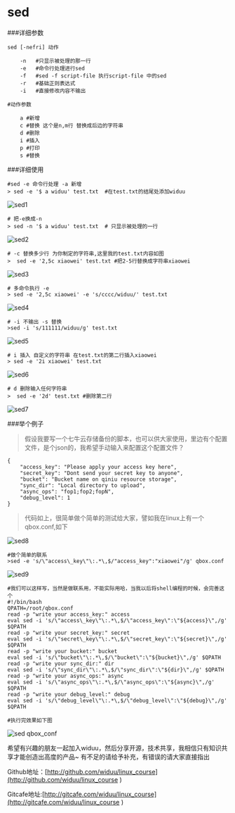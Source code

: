 sed
===

###详细参数

	sed [-nefri] 动作

		-n   #只显示被处理的那一行
		-e   #命令行处理进行sed
		-f   #sed -f script-file 执行script-file 中的sed
		-r   #基础正则表达式
		-i   #直接修改内容不输出

	#动作参数

		a #新增
		c #替换 这个是n,m行 替换成后边的字符串
		d #删除
		i #插入
		p #打印
		s #替换

###详细使用

	#sed -e 命令行处理 -a 新增
	> sed -e '$ a widuu' test.txt  #在test.txt的结尾处添加widuu
	
![sed1](http://widuu.u.qiniudn.com/linux/sed/sed1.png)

	# 把-e换成-n 
	> sed -n '$ a widuu' test.txt  # 只显示被处理的一行
	
![sed2](http://widuu.u.qiniudn.com/linux/sed/sed2.png)

	# -c 替换多少行 为你制定的字符串,这里我的test.txt内容如图
	>  sed -e '2,5c xiaowei' test.txt #把2-5行替换成字符串xiaowei
![sed3](http://widuu.u.qiniudn.com/linux/sed/sed3.png)

	# 多命令执行 -e
	> sed -e '2,5c xiaowei' -e 's/cccc/widuu/' test.txt
	
![sed4](http://widuu.u.qiniudn.com/linux/sed/sed4.png)

	# -i 不输出 -s 替换
	>sed -i 's/111111/widuu/g' test.txt

![sed5](http://widuu.u.qiniudn.com/linux/sed/sed5.png)


	# i 插入 自定义的字符串 在test.txt的第二行插入xiaowei
	> sed -e '2i xiaowei' test.txt

![sed6](http://widuu.u.qiniudn.com/linux/sed/sed6.png)

	# d 删除输入任何字符串
	>  sed -e '2d' test.txt #删除第二行

![sed7](http://widuu.u.qiniudn.com/linux/sed/sed7.png)
	

###举个例子

>假设我要写一个七牛云存储备份的脚本，也可以供大家使用，里边有个配置文件，是个json的，我希望手动输入来配置这个配置文件？

	{
	    "access_key": "Please apply your access key here",
	    "secret_key": "Dont send your secret key to anyone",
	    "bucket": "Bucket name on qiniu resource storage",
	    "sync_dir": "Local directory to upload",
	    "async_ops": "fop1;fop2;fopN",
	    "debug_level": 1
	}

>代码如上，很简单做个简单的测试给大家，譬如我在linux上有一个qbox.conf,如下

![sed8](http://widuu.u.qiniudn.com/linux/sed/sed8.png)

	#做个简单的联系
	>sed -e 's/\"access\_key\"\:.*\,$/"access_key":"xiaowei"/g' qbox.conf

![sed9](http://widuu.u.qiniudn.com/linux/sed/sed9.png)

	#我们可以这样写，当然是做联系用，不能实际用哈，当我以后将shell编程的时候，会完善这个
	#!/bin/bash
	QPATH=/root/qbox.conf
	read -p "write your access_key:" access
	eval sed -i 's/\"access\_key\"\:.*\,$/\"access_key\":\"${access}\",/g' $QPATH
	read -p "write your secret_key:" secret
	eval sed -i 's/\"secret\_key\"\:.*\,$/\"secret_key\":\"${secret}\",/g' $QPATH
	read -p "write your bucket:" bucket
	eval sed -i 's/\"bucket\"\:.*\,$/\"bucket\":\"${bucket}\",/g' $QPATH
	read -p "write your sync_dir:" dir
	eval sed -i 's/\"sync_dir\"\:.*\,$/\"sync_dir\":\"${dir}\",/g' $QPATH
	read -p "write your async_ops:" async
	eval sed -i 's/\"async_ops\"\:.*\,$/\"async_ops\":\"${async}\",/g' $QPATH
	read -p "write your debug_level:" debug
	eval sed -i 's/\"debug_level\"\:.*\,$/\"debug_level\":\"${debug}\",/g' $QPATH

	#执行完效果如下图

![sed qbox_conf](http://widuu.u.qiniudn.com/linux/sed/sed10.png)

希望有兴趣的朋友一起加入widuu，然后分享开源，技术共享，我相信只有知识共享才能创造出高度的产品~ 有不足的请给予补充，有错误的请大家直接指出

Github地址：[http://github.com/widuu/linux_course](http://github.com/widuu/linux_course )

Gitcafe地址:[http://gitcafe.com/widuu/linux_course](http://gitcafe.com/widuu/linux_course )

	



	

	

	



	


	



